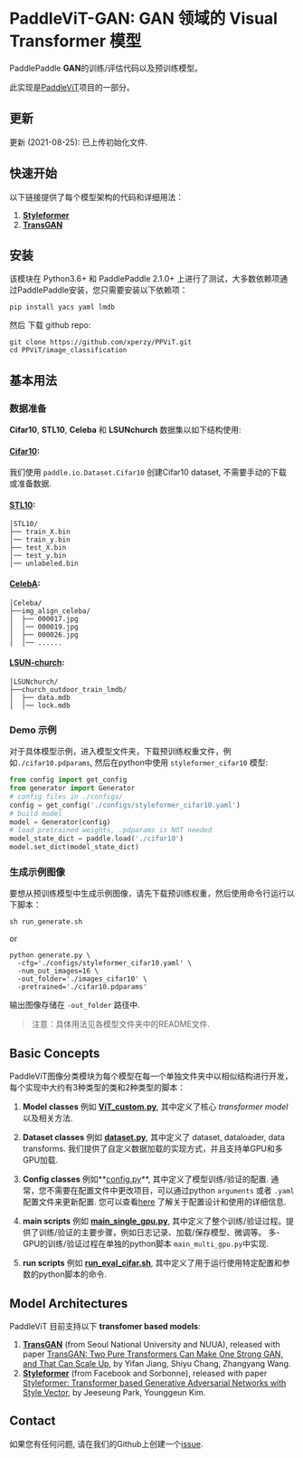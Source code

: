 # PaddleViT-GAN: GAN 领域的 Visual Transformer 模型
  
PaddlePaddle **GAN**的训练/评估代码以及预训练模型。

此实现是[PaddleViT](https://github.com/BR-IDL/PaddleViT)项目的一部分。

## 更新 
更新 (2021-08-25): 已上传初始化文件.

## 快速开始

 以下链接提供了每个模型架构的代码和详细用法：
1. **[Styleformer](./Styleformer)**
2. **[TransGAN](./transGAN)**


## 安装
该模块在 Python3.6+ 和 PaddlePaddle 2.1.0+ 上进行了测试，大多数依赖项通过PaddlePaddle安装，您只需要安装以下依赖项：

```shell
pip install yacs yaml lmdb
```
然后 下载 github repo:
```shell
git clone https://github.com/xperzy/PPViT.git
cd PPViT/image_classification
```

## 基本用法
### 数据准备
**Cifar10**, **STL10**, **Celeba** 和 **LSUNchurch** 数据集以如下结构使用:
#### [Cifar10](https://www.cs.toronto.edu/~kriz/cifar.html):
   
   我们使用 `paddle.io.Dataset.Cifar10` 创建Cifar10 dataset, 不需要手动的下载或准备数据.
#### [STL10](https://cs.stanford.edu/~acoates/stl10/):
```
│STL10/
├── train_X.bin
│── train_y.bin
├── test_X.bin
│── test_y.bin
│── unlabeled.bin
```
#### [CelebA](https://mmlab.ie.cuhk.edu.hk/projects/CelebA.html):
```
│Celeba/
├──img_align_celeba/
│  ├── 000017.jpg
│  │── 000019.jpg
│  ├── 000026.jpg
│  │── ......
```
#### [LSUN-church](https://www.yf.io/p/lsun):
```
│LSUNchurch/
├──church_outdoor_train_lmdb/
│  ├── data.mdb
│  │── lock.mdb
```
### Demo 示例
对于具体模型示例，进入模型文件夹，下载预训练权重文件，例如`./cifar10.pdparams`, 然后在python中使用 `styleformer_cifar10` 模型:
```python
from config import get_config
from generator import Generator
# config files in ./configs/
config = get_config('./configs/styleformer_cifar10.yaml')
# build model
model = Generator(config)
# load pretrained weights, .pdparams is NOT needed
model_state_dict = paddle.load('./cifar10')
model.set_dict(model_state_dict)
```

### 生成示例图像
要想从预训练模型中生成示例图像，请先下载预训练权重，然后使用命令行运行以下脚本：
```shell
sh run_generate.sh
```
or 
```shell
python generate.py \
  -cfg='./configs/styleformer_cifar10.yaml' \
  -num_out_images=16 \
  -out_folder='./images_cifar10' \
  -pretrained='./cifar10.pdparams'
```
输出图像存储在 `-out_folder` 路径中.

> 注意：具体用法见各模型文件夹中的README文件.

## Basic Concepts
PaddleViT图像分类模块为每个模型在每一个单独文件夹中以相似结构进行开发，每个实现中大约有3种类型的类和2种类型的脚本：
1. **Model classes** 例如 **[ViT_custom.py](./transGAN/models/ViT_custom.py)**, 其中定义了核心 *transformer model* 以及相关方法.
   
2. **Dataset classes** 例如 **[dataset.py](./gan/transGAN/datasets.py)**, 其中定义了 dataset, dataloader, data transforms. 我们提供了自定义数据加载的实现方式，并且支持单GPU和多GPU加载.
   
3. **Config classes** 例如**[config.py](./gan/transGAN/config.py)**, 其中定义了模型训练/验证的配置. 通常，您不需要在配置文件中更改项目，可以通过python `arguments` 或者 `.yaml` 配置文件来更新配置. 您可以查看[here](../docs/ppvit-config.md) 了解关于配置设计和使用的详细信息.
   
4. **main scripts** 例如 **[main_single_gpu.py](./transGAN/main_single_gpu.py)**, 其中定义了整个训练/验证过程。提供了训练/验证的主要步骤，例如日志记录、加载/保存模型、微调等。 多-GPU的训练/验证过程在单独的python脚本 `main_multi_gpu.py`中实现.
   
5. **run scripts** 例如 **[run_eval_cifar.sh](./transGAN/run_eval_cifar.sh)**, 其中定义了用于运行使用特定配置和参数的python脚本的命令.
   

## Model Architectures

PaddleViT 目前支持以下 **transfomer based models**:
1. **[TransGAN](./transGAN)** (from Seoul National University and NUUA), released with paper [TransGAN: Two Pure Transformers Can Make One Strong GAN, and That Can Scale Up](https://arxiv.org/abs/2102.07074), by Yifan Jiang, Shiyu Chang, Zhangyang Wang.
2. **[Styleformer](./Styleformer)** (from Facebook and Sorbonne), released with paper [Styleformer: Transformer based Generative Adversarial Networks with Style Vector](https://arxiv.org/abs/2106.07023), by Jeeseung Park, Younggeun Kim.



## Contact
如果您有任何问题, 请在我们的Github上创建一个[issue](https://github.com/BR-IDL/PaddleViT/issues).
